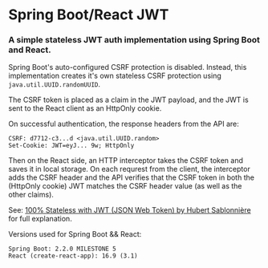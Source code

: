 # Spring Boot/React JWT

### A simple stateless JWT auth implementation using Spring Boot and React. 

Spring Boot's auto-configured CSRF protection is disabled. Instead, this implementation creates it's own stateless CSRF 
protection using `java.util.UUID.randomUUID`. 

The CSRF token is placed as a claim in the JWT payload, and the JWT is 
sent to the React client as an HttpOnly cookie. 

On successful authentication, the response headers from the API are:
```
CSRF: d7712-c3...d <java.util.UUID.random>
Set-Cookie: JWT=eyJ... 9w; HttpOnly

```

Then on the React side, an HTTP interceptor takes the CSRF token and saves it in local storage.
On each requrest from the client, the interceptor adds the CSRF header and the API verifies that the CSRF token in both
the (HttpOnly cookie) JWT matches the CSRF header value (as well as the other claims).  

See: [100% Stateless with JWT (JSON Web Token) by Hubert Sablonnière](https://www.youtube.com/watch?v=67mezK3NzpU) for
full explanation.


Versions used for Spring Boot && React: 
```
Spring Boot: 2.2.0 MILESTONE 5
React (create-react-app): 16.9 (3.1)
```
